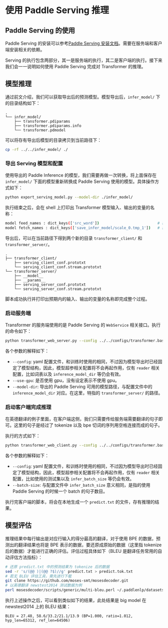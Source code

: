 # 使用 Paddle Serving 推理

## Paddle Serving 的使用

Paddle Serving 的安装可以参考[Paddle Serving 安装文档](https://github.com/PaddlePaddle/Serving#installation)。需要在服务端和客户端安装相关的依赖。

Serving 的执行包含两部分，其一是服务端的执行，其二是客户端的执行。接下来我们会一一说明如何使用 Paddle Serving 完成对 Transformer 的推理。

## 模型推理

通过前文介绍，我们可以获取导出后的预测模型。模型导出后，`infer_model/` 下的目录结构如下：

``` text
.
└── infer_model/
    ├── transformer.pdiparams
    ├── transformer.pdiparams.info
    └── transformer.pdmodel
```

可以将存有导出后模型的目录拷贝到当前路径下：

``` sh
cp -rf ../../infer_model/ ./
```

### 导出 Serving 模型和配置

使用导出的 Paddle Inference 的模型，我们需要再做一次转换，将上面保存在 `infer_model/` 下面的模型重新转换成 Paddle Serving 使用的模型。具体操作方式如下：

``` sh
python export_serving_model.py --model-dir ./infer_model/
```

执行结束之后，会在 shell 上打印出 Transformer 模型输入、输出的变量的名称：

``` sh
model feed_names : dict_keys(['src_word'])                          # 模型输入的变量的名称
model fetch_names : dict_keys(['save_infer_model/scale_0.tmp_1'])   # 模型输出的变量的名称
```

导出后，可以在当前路径下得到两个新的目录 `transformer_client/` 和 `transformer_server/`。

``` text
.
├── transformer_client/
    ├── serving_client_conf.prototxt
    └── serving_client_conf.stream.prototxt
└── transformer_server/
    ├── __model__
    ├── __params__
    ├── serving_server_conf.prototxt
    └── serving_server_conf.stream.prototxt
```

脚本成功执行并打印出预期内的输入、输出的变量的名称即完成整个过程。

### 启动服务端

Transformer 的服务端使用的是 Paddle Serving 的 `WebService` 相关接口。执行的命令如下：

``` sh
python transformer_web_server.py --config ../../configs/transformer.base.yaml --use-gpu --model-dir ./transformer_server
```

各个参数的解释如下：
* `--config`: yaml 配置文件，和训练时使用的相同，不过因为模型导出时已经固定了模型结构，因此，模型超参相关配置将不会再起作用，仅有 `reader` 相关配置，比如词表以及 `inference_model_dir` 等仍会有效。
* `--use-gpu`: 是否使用 gpu，没有设定表示不使用 gpu。
* `--model-dir`: 导出的 Paddle Serving 可用的模型路径，与配置文件中的 `inference_model_dir` 对应。在这里，特指的 `transformer_server/` 的路径。

### 启动客户端完成推理

在英德翻译的例子里面，在客户端这侧，我们只需要传给服务端需要翻译的句子即可。这里的句子是经过了 tokenize 以及 bpe 切词的序列用空格连接而成的句子。

执行的方式如下：

``` sh
python transformer_web_client.py --config ../../configs/transformer.base.yaml --batch-size 8
```

各个参数的解释如下：
* `--config`: yaml 配置文件，和训练时使用的相同，不过因为模型导出时已经固定了模型结构，因此，模型超参相关配置将不会再起作用，仅有 `reader` 相关配置，比如使用的测试集以及 `infer_batch_size` 等仍会有效。
* `--batch-size`: 与配置文件中 `infer_batch_size` 意义相同，是指的使用 Paddle Serving 的时候一个 batch 的句子数目。

执行完客户端的脚本，将会在本地生成一个 `predict.txt` 的文件，存有推理的结果。

## 模型评估

推理结果中每行输出是对应行输入的得分最高的翻译，对于使用 BPE 的数据，预测出的翻译结果也将是 BPE 表示的数据，要还原成原始的数据（这里指 tokenize 后的数据）才能进行正确的评估。评估过程具体如下（BLEU 是翻译任务常用的自动评估方法指标）：

``` sh
# 还原 predict.txt 中的预测结果为 tokenize 后的数据
sed -r 's/(@@ )|(@@ ?$)//g' predict.txt > predict.tok.txt
# 若无 BLEU 评估工具，需先进行下载
git clone https://github.com/moses-smt/mosesdecoder.git
# 以英德翻译 newstest2014 测试数据为例
perl mosesdecoder/scripts/generic/multi-bleu.perl ~/.paddlenlp/datasets/WMT14ende/WMT14.en-de/wmt14_ende_data/newstest2014.tok.de < predict.tok.txt
```

执行上述操作之后，可以看到类似如下的结果，此处结果是 big model 在 newstest2014 上的 BLEU 结果：
```
BLEU = 27.48, 58.6/33.2/21.1/13.9 (BP=1.000, ratio=1.012, hyp_len=65312, ref_len=64506)
```
